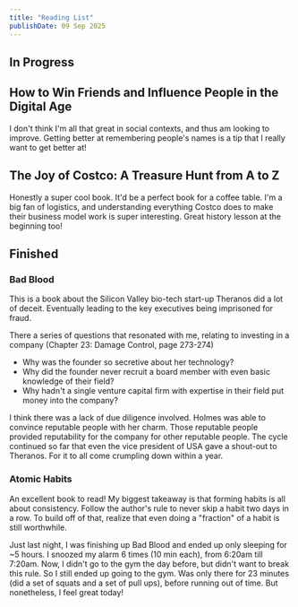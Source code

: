 ```yaml
---
title: "Reading List"
publishDate: 09 Sep 2025
---
```


## In Progress

## How to Win Friends and Influence People in the Digital Age

I don't think I'm all that great in social contexts, and thus am looking to improve. Getting better at remembering people's names is a tip that I really want to get better at!

## The Joy of Costco: A Treasure Hunt from A to Z

Honestly a super cool book. It'd be a perfect book for a coffee table. I'm a big fan of logistics, and understanding everything Costco does to make their business model work is super interesting. Great history lesson at the beginning too!

## Finished

### Bad Blood

This is a book about the Silicon Valley bio-tech start-up Theranos did a lot of deceit. Eventually leading to the key executives being imprisoned for fraud.

There a series of questions that resonated with me, relating to investing in a company (Chapter 23: Damage Control, page 273-274)

- Why was the founder so secretive about her technology?
- Why did the founder never recruit a board member with even basic knowledge of their field?
- Why hadn't a single venture capital firm with expertise in their field put money into the company?

I think there was a lack of due diligence involved. Holmes was able to convince reputable people with her charm. Those reputable people provided reputability for the company for other reputable people. The cycle continued so far that even the vice president of USA gave a shout-out to Theranos. For it to all come crumpling down within a year.

### Atomic Habits

An excellent book to read! My biggest takeaway is that forming habits is all about consistency. Follow the author's rule to never skip a habit two days in a row. To build off of that, realize that even doing a "fraction" of a habit is still worthwhile.

Just last night, I was finishing up Bad Blood and ended up only sleeping for ~5 hours. I snoozed my alarm 6 times (10 min each), from 6:20am till 7:20am. Now, I didn't go to the gym the day before, but didn't want to break this rule. So I still ended up going to the gym. Was only there for 23 minutes (did a set of squats and a set of pull ups), before running out of time. But nonetheless, I feel great today!
